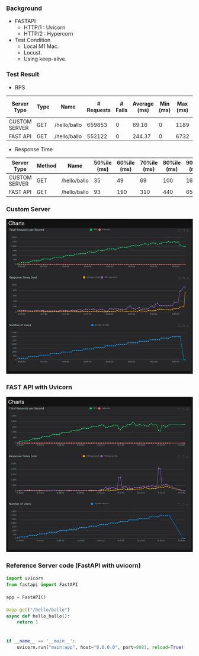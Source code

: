 ### Background
- FASTAPI
    - HTTP/1 : Uvicorn
    - HTTP/2 : Hypercorn
- Test Condition
    - Local M1 Mac.
    - Locust.
    - Using keep-alive.



### Test Result
- RPS

| Server Type   | Type | Name          | # Requests | # Fails | Average (ms) | Min (ms) | Max (ms) | Average size (bytes) | RPS    | Failures/s |
|---------------|------|---------------|------------|---------|--------------|----------|----------|----------------------|--------|------------|
| CUSTOM SERVER | GET  | /hello/ballo  | 659853     | 0       | 69.16        | 0        | 1189     | 1                    | 1461.36| 0          |
| FAST API      | GET  | /hello/ballo  | 552122     | 0       | 244.37       | 0        | 6732     | 1                    | 1220.07|            |


- Response Time

| Server Type   | Method | Name          | 50%ile (ms) | 60%ile (ms) | 70%ile (ms) | 80%ile (ms) | 90%ile (ms) | 95%ile (ms) | 99%ile (ms) | 100%ile (ms) |
|---------------|--------|---------------|-------------|-------------|-------------|-------------|-------------|-------------|-------------|--------------|
| CUSTOM SERVER | GET    | /hello/ballo  | 35          | 49          | 69          | 100         | 160         | 230         | 640         | 1200         |
| FAST API      | GET    | /hello/ballo  | 93          | 190         | 310         | 440         | 650         | 820         | 1300        | 6700         |



### Custom Server
![img.png](img.png)

### FAST API with Uvicorn
![img_1.png](img_1.png)




### Reference Server code (FastAPI with uvicorn)
```python
import uvicorn
from fastapi import FastAPI

app = FastAPI()

@app.get("/hello/ballo")
async def hello_ballo():
    return 1


if __name__ == '__main__':
    uvicorn.run("main:app", host="0.0.0.0", port=8081, reload=True)
```
